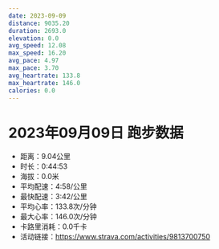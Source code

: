 ```yaml
---
date: 2023-09-09
distance: 9035.20
duration: 2693.0
elevation: 0.0
avg_speed: 12.08
max_speed: 16.20
avg_pace: 4.97
max_pace: 3.70
avg_heartrate: 133.8
max_heartrate: 146.0
calories: 0.0
---
```


# 2023年09月09日 跑步数据

- 距离：9.04公里
- 时长：0:44:53
- 海拔：0.0米
- 平均配速：4:58/公里
- 最快配速：3:42/公里
- 平均心率：133.8次/分钟
- 最大心率：146.0次/分钟
- 卡路里消耗：0.0千卡
- 活动链接：https://www.strava.com/activities/9813700750
